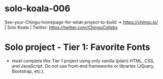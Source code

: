 # solo-koala-006
See-your-Chingu-homepage-for-what-project-to-build -> https://chingu.io/ | Solo Koala | Twitter: https://twitter.com/ChinguCollabs

# Solo project - Tier 1: Favorite Fonts
* must complete this Tier 1 project using only vanilla (plain) HTML, CSS, and JavaScript. Do not use front-end frameworks or libraries (JQuery, Bootstrap, etc.).